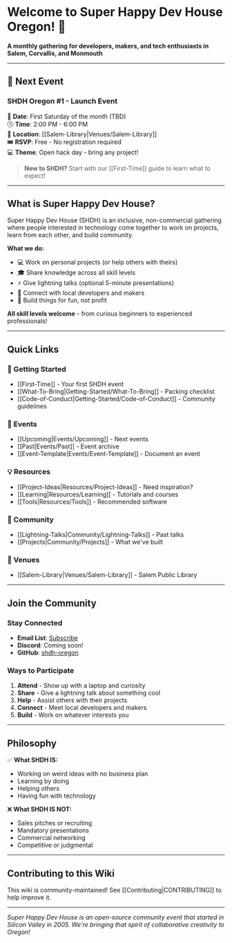 # Welcome to Super Happy Dev House Oregon! 👋

**A monthly gathering for developers, makers, and tech enthusiasts in Salem, Corvallis, and Monmouth**

---

## 🎯 Next Event

### SHDH Oregon #1 - Launch Event
📅 **Date**: First Saturday of the month (TBD)  
🕒 **Time**: 2:00 PM - 6:00 PM  
📍 **Location**: [[Salem-Library|Venues/Salem-Library]]  
🎟️ **RSVP**: Free - No registration required  
💻 **Theme**: Open hack day - bring any project!

> **New to SHDH?** Start with our [[First-Time]] guide to learn what to expect!

---

## What is Super Happy Dev House?

Super Happy Dev House (SHDH) is an inclusive, non-commercial gathering where people interested in technology come together to work on projects, learn from each other, and build community. 

**What we do:**
- 💻 Work on personal projects (or help others with theirs)
- 🎓 Share knowledge across all skill levels
- ⚡ Give lightning talks (optional 5-minute presentations)
- 🤝 Connect with local developers and makers
- 🚀 Build things for fun, not profit

**All skill levels welcome** - from curious beginners to experienced professionals!

---

## Quick Links

### 🚀 Getting Started
- [[First-Time]] - Your first SHDH event
- [[What-To-Bring|Getting-Started/What-To-Bring]] - Packing checklist
- [[Code-of-Conduct|Getting-Started/Code-of-Conduct]] - Community guidelines

### 📅 Events
- [[Upcoming|Events/Upcoming]] - Next events
- [[Past|Events/Past]] - Event archive
- [[Event-Template|Events/Event-Template]] - Document an event

### 💡 Resources
- [[Project-Ideas|Resources/Project-Ideas]] - Need inspiration?
- [[Learning|Resources/Learning]] - Tutorials and courses
- [[Tools|Resources/Tools]] - Recommended software

### 🌟 Community
- [[Lightning-Talks|Community/Lightning-Talks]] - Past talks
- [[Projects|Community/Projects]] - What we've built

### 📍 Venues
- [[Salem-Library|Venues/Salem-Library]] - Salem Public Library

---

## Join the Community

### Stay Connected
- **Email List**: [Subscribe](mailto:shdh-oregon@example.com?subject=Subscribe)
- **Discord**: Coming soon!
- **GitHub**: [shdh-oregon](https://github.com/shdh-oregon)

### Ways to Participate
1. **Attend** - Show up with a laptop and curiosity
2. **Share** - Give a lightning talk about something cool
3. **Help** - Assist others with their projects
4. **Connect** - Meet local developers and makers
5. **Build** - Work on whatever interests you

---

## Philosophy

✅ **What SHDH IS:**
- Working on weird ideas with no business plan
- Learning by doing
- Helping others
- Having fun with technology

❌ **What SHDH IS NOT:**
- Sales pitches or recruiting
- Mandatory presentations
- Commercial networking
- Competitive or judgmental

---

## Contributing to this Wiki

This wiki is community-maintained! See [[Contributing|CONTRIBUTING]] to help improve it.

---

*Super Happy Dev House is an open-source community event that started in Silicon Valley in 2005. We're bringing that spirit of collaborative creativity to Oregon!*